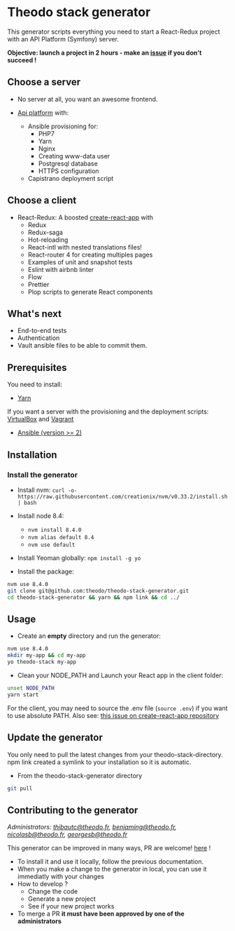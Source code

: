 # Theodo stack generator

This generator scripts everything you need to start a React-Redux project with an API Platform (Symfony) server.

**Objective: launch a project in 2 hours - make an [issue](https://github.com/theodo/theodo-stack-generator/issues) if you don't succeed !**

## Choose a server

- No server at all, you want an awesome frontend.

- [Api platform](https://api-platform.com/) with:
  - Ansible provisioning for:
    - PHP7
    - Yarn
    - Nginx
    - Creating www-data user
    - Postgresql database
    - HTTPS configuration
  - Capistrano deployment script

## Choose a client

- React-Redux: A boosted [create-react-app](https://github.com/facebookincubator/create-react-app) with
  - Redux
  - Redux-saga
  - Hot-reloading
  - React-intl with nested translations files!
  - React-router 4 for creating multiples pages
  - Examples of unit and snapshot tests
  - Eslint with airbnb linter
  - Flow
  - Prettier
  - Plop scripts to generate React components

## What's next

- End-to-end tests
- Authentication
- Vault ansible files to be able to commit them.

## Prerequisites

You need to install:

- [Yarn](https://yarnpkg.com/en/docs/install)

If you want a server with the provisioning and the deployment scripts:
[VirtualBox](https://www.virtualbox.org/wiki/Downloads) and [Vagrant](https://www.vagrantup.com/downloads.html)

- [Ansible (version >= 2)](http://docs.ansible.com/ansible/intro_installation.html)

## Installation

### Install the generator

- Install nvm: `curl -o- https://raw.githubusercontent.com/creationix/nvm/v0.33.2/install.sh | bash`

- Install node 8.4:
  - `nvm install 8.4.0`
  - `nvm alias default 8.4`
  - `nvm use default`

- Install Yeoman globally: `npm install -g yo`

- Install the package:

```bash
nvm use 8.4.0
git clone git@github.com:theodo/theodo-stack-generator.git
cd theodo-stack-generator && yarn && npm link && cd ../
```

## Usage

- Create an **empty** directory and run the generator:

``` bash
nvm use 8.4.0
mkdir my-app && cd my-app
yo theodo-stack my-app
```

- Clean your NODE_PATH and Launch your React app in the client folder:

```bash
unset NODE_PATH
yarn start
```

For the client, you may need to source the .env file (`source .env`) if you want to use absolute PATH. Also see: [this issue on create-react-app repository](https://github.com/facebook/create-react-app/issues/2300)

## Update the generator

You only need to pull the latest changes from your theodo-stack-directory. npm link created a symlink to your installation so it is automatic.

- From the theodo-stack-generator directory

``` bash
git pull
```

## Contributing to the generator
*Administrators: thibautc@theodo.fr, benjaming@theodo.fr, nicolasb@theodo.fr, georgesb@theodo.fr*

This generator can be improved in many ways, PR are welcome! [here](https://github.com/theodo/theodo-stack-generator) !

- To install it and use it locally, follow the previous documentation.
- When you make a change to the generator in local, you can use it immediatly with your changes
- How to develop ?
  - Change the code
  - Generate a new project
  - See if your new project works
- To merge a PR **it must have been approved by one of the administrators**
